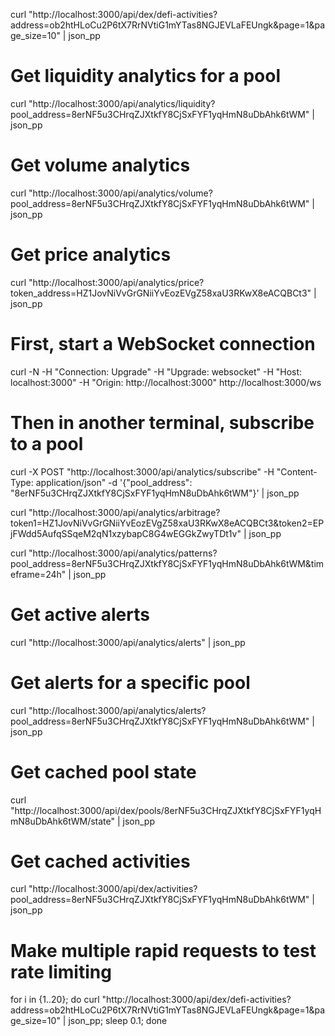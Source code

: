 curl "http://localhost:3000/api/dex/defi-activities?address=ob2htHLoCu2P6tX7RrNVtiG1mYTas8NGJEVLaFEUngk&page=1&page_size=10" | json_pp


# Get liquidity analytics for a pool
curl "http://localhost:3000/api/analytics/liquidity?pool_address=8erNF5u3CHrqZJXtkfY8CjSxFYF1yqHmN8uDbAhk6tWM" | json_pp

# Get volume analytics
curl "http://localhost:3000/api/analytics/volume?pool_address=8erNF5u3CHrqZJXtkfY8CjSxFYF1yqHmN8uDbAhk6tWM" | json_pp

# Get price analytics
curl "http://localhost:3000/api/analytics/price?token_address=HZ1JovNiVvGrGNiiYvEozEVgZ58xaU3RKwX8eACQBCt3" | json_pp




# First, start a WebSocket connection
curl -N -H "Connection: Upgrade" -H "Upgrade: websocket" -H "Host: localhost:3000" -H "Origin: http://localhost:3000" http://localhost:3000/ws

# Then in another terminal, subscribe to a pool
curl -X POST "http://localhost:3000/api/analytics/subscribe" -H "Content-Type: application/json" -d '{"pool_address": "8erNF5u3CHrqZJXtkfY8CjSxFYF1yqHmN8uDbAhk6tWM"}' | json_pp



curl "http://localhost:3000/api/analytics/arbitrage?token1=HZ1JovNiVvGrGNiiYvEozEVgZ58xaU3RKwX8eACQBCt3&token2=EPjFWdd5AufqSSqeM2qN1xzybapC8G4wEGGkZwyTDt1v" | json_pp





curl "http://localhost:3000/api/analytics/patterns?pool_address=8erNF5u3CHrqZJXtkfY8CjSxFYF1yqHmN8uDbAhk6tWM&timeframe=24h" | json_pp


# Get active alerts
curl "http://localhost:3000/api/analytics/alerts" | json_pp

# Get alerts for a specific pool
curl "http://localhost:3000/api/analytics/alerts?pool_address=8erNF5u3CHrqZJXtkfY8CjSxFYF1yqHmN8uDbAhk6tWM" | json_pp



# Get cached pool state
curl "http://localhost:3000/api/dex/pools/8erNF5u3CHrqZJXtkfY8CjSxFYF1yqHmN8uDbAhk6tWM/state" | json_pp

# Get cached activities
curl "http://localhost:3000/api/dex/activities?pool_address=8erNF5u3CHrqZJXtkfY8CjSxFYF1yqHmN8uDbAhk6tWM" | json_pp




# Make multiple rapid requests to test rate limiting
for i in {1..20}; do curl "http://localhost:3000/api/dex/defi-activities?address=ob2htHLoCu2P6tX7RrNVtiG1mYTas8NGJEVLaFEUngk&page=1&page_size=10" | json_pp; sleep 0.1; done